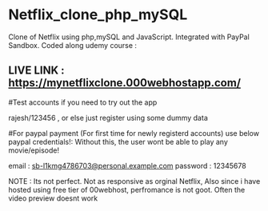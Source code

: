 # Netflix_clone_php_mySQL
Clone of Netflix using php,mySQL and JavaScript. Integrated with PayPal Sandbox. Coded along udemy course :

## LIVE LINK : https://mynetflixclone.000webhostapp.com/

#Test accounts if you need to try out the app

rajesh/123456 , or else just register using some dummy data

#For paypal payment (For first time for newly registerd accounts) use below paypal credentials!:
Without this, the user wont be able to play any movie/episode!

email : sb-l1kmg4786703@personal.example.com
password : 12345678

NOTE : Its not perfect. Not as responsive as orginal Netflix, Also since i have hosted using free tier of 00webhost, perfromance is not goot. Often the video preview doesnt work
